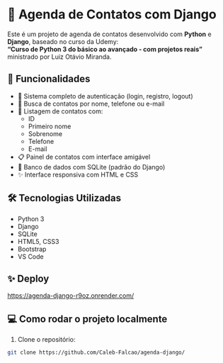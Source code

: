 # 📒 Agenda de Contatos com Django

Este é um projeto de agenda de contatos desenvolvido com **Python** e **Django**, baseado no curso da Udemy:  
**“Curso de Python 3 do básico ao avançado - com projetos reais”** ministrado por Luiz Otávio Miranda.

## 🚀 Funcionalidades

- 🔐 Sistema completo de autenticação (login, registro, logout)
- 🔎 Busca de contatos por nome, telefone ou e-mail
- 📄 Listagem de contatos com:
  - ID
  - Primeiro nome
  - Sobrenome
  - Telefone
  - E-mail
- 📋 Painel de contatos com interface amigável
- 💾 Banco de dados com SQLite (padrão do Django)
- ✨ Interface responsiva com HTML e CSS

## 🛠 Tecnologias Utilizadas

- Python 3
- Django
- SQLite
- HTML5, CSS3
- Bootstrap
- VS Code
## ✨ Deploy
https://agenda-django-r9oz.onrender.com/
## 💻 Como rodar o projeto localmente

1. Clone o repositório:

```bash
git clone https://github.com/Caleb-Falcao/agenda-django/

